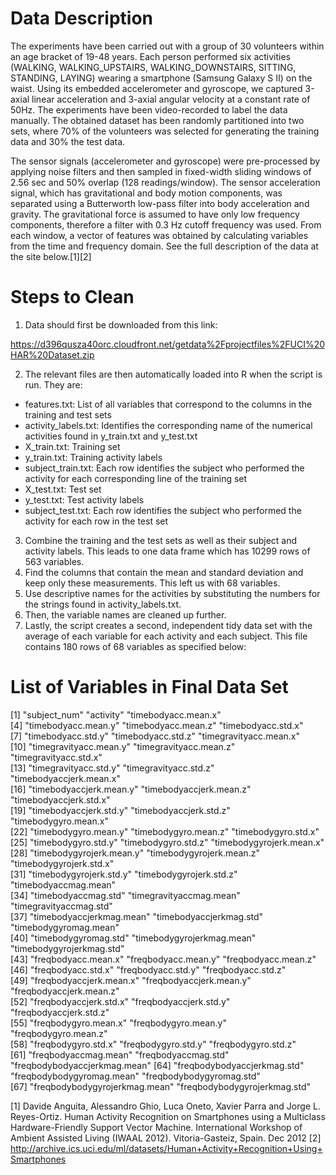# Data Description

The experiments have been carried out with a group of 30 volunteers within an age bracket of 19-48 years. Each person performed six activities (WALKING, WALKING_UPSTAIRS, WALKING_DOWNSTAIRS, SITTING, STANDING, LAYING) wearing a smartphone (Samsung Galaxy S II) on the waist. Using its embedded accelerometer and gyroscope, we captured 3-axial linear acceleration and 3-axial angular velocity at a constant rate of 50Hz. The experiments have been video-recorded to label the data manually. The obtained dataset has been randomly partitioned into two sets, where 70% of the volunteers was selected for generating the training data and 30% the test data. 

The sensor signals (accelerometer and gyroscope) were pre-processed by applying noise filters and then sampled in fixed-width sliding windows of 2.56 sec and 50% overlap (128 readings/window). The sensor acceleration signal, which has gravitational and body motion components, was separated using a Butterworth low-pass filter into body acceleration and gravity. The gravitational force is assumed to have only low frequency components, therefore a filter with 0.3 Hz cutoff frequency was used. From each window, a vector of features was obtained by calculating variables from the time and frequency domain.  See the full description of the data at the site below.[1][2]

# Steps to Clean

1.	Data should first be downloaded from this link:

https://d396qusza40orc.cloudfront.net/getdata%2Fprojectfiles%2FUCI%20HAR%20Dataset.zip

2.	The relevant files are then automatically loaded into R when the script is run.  They are:
*	features.txt: List of all variables that correspond to the columns in the training and test sets
*	activity_labels.txt: Identifies the corresponding name of the numerical activities found in y_train.txt and y_test.txt
*	X_train.txt: Training set
*	y_train.txt: Training activity labels
*	subject_train.txt: Each row identifies the subject who performed the activity for each corresponding line of the training set
*	X_test.txt: Test set
*	y_test.txt: Test activity labels
*	subject_test.txt: Each row identifies the subject who performed the activity for each row in the test set
 
3.	Combine the training and the test sets as well as their subject and activity labels.  This leads to one data frame which has 10299 rows of 563 variables.
4.	Find the columns that contain the mean and standard deviation and keep only these measurements.  This left us with 68 variables.  
5.	Use descriptive names for the activities by substituting the numbers for the strings found in activity_labels.txt. 
6.	Then, the variable names are cleaned up further.
7.	Lastly, the script creates a second, independent tidy data set with the average of each variable for each activity and each subject.  This file contains 180 rows of 68 variables as specified below:
   
# List of Variables in Final Data Set

 [1] "subject_num"                          "activity"                     "timebodyacc.mean.x"          
 [4] "timebodyacc.mean.y"           "timebodyacc.mean.z"           "timebodyacc.std.x"           
 [7] "timebodyacc.std.y"            "timebodyacc.std.z"            "timegravityacc.mean.x"       
[10] "timegravityacc.mean.y"        "timegravityacc.mean.z"        "timegravityacc.std.x"        
[13] "timegravityacc.std.y"         "timegravityacc.std.z"         "timebodyaccjerk.mean.x"      
[16] "timebodyaccjerk.mean.y"       "timebodyaccjerk.mean.z"       "timebodyaccjerk.std.x"       
[19] "timebodyaccjerk.std.y"        "timebodyaccjerk.std.z"        "timebodygyro.mean.x"         
[22] "timebodygyro.mean.y"          "timebodygyro.mean.z"          "timebodygyro.std.x"          
[25] "timebodygyro.std.y"           "timebodygyro.std.z"           "timebodygyrojerk.mean.x"     
[28] "timebodygyrojerk.mean.y"      "timebodygyrojerk.mean.z"      "timebodygyrojerk.std.x"      
[31] "timebodygyrojerk.std.y"       "timebodygyrojerk.std.z"       "timebodyaccmag.mean"         
[34] "timebodyaccmag.std"           "timegravityaccmag.mean"       "timegravityaccmag.std"       
[37] "timebodyaccjerkmag.mean"      "timebodyaccjerkmag.std"       "timebodygyromag.mean"        
[40] "timebodygyromag.std"          "timebodygyrojerkmag.mean"     "timebodygyrojerkmag.std"     
[43] "freqbodyacc.mean.x"           "freqbodyacc.mean.y"           "freqbodyacc.mean.z"          
[46] "freqbodyacc.std.x"            "freqbodyacc.std.y"            "freqbodyacc.std.z"           
[49] "freqbodyaccjerk.mean.x"       "freqbodyaccjerk.mean.y"       "freqbodyaccjerk.mean.z"      
[52] "freqbodyaccjerk.std.x"        "freqbodyaccjerk.std.y"        "freqbodyaccjerk.std.z"       
[55] "freqbodygyro.mean.x"          "freqbodygyro.mean.y"          "freqbodygyro.mean.z"         
[58] "freqbodygyro.std.x"           "freqbodygyro.std.y"           "freqbodygyro.std.z"          
[61] "freqbodyaccmag.mean"          "freqbodyaccmag.std"           "freqbodybodyaccjerkmag.mean" 
[64] "freqbodybodyaccjerkmag.std"   "freqbodybodygyromag.mean"     "freqbodybodygyromag.std"     
[67] "freqbodybodygyrojerkmag.mean" "freqbodybodygyrojerkmag.std"



[1] Davide Anguita, Alessandro Ghio, Luca Oneto, Xavier Parra and Jorge L. Reyes-Ortiz. Human Activity Recognition on Smartphones using a Multiclass Hardware-Friendly Support Vector Machine. International Workshop of Ambient Assisted Living (IWAAL 2012). Vitoria-Gasteiz, Spain. Dec 2012
[2] http://archive.ics.uci.edu/ml/datasets/Human+Activity+Recognition+Using+Smartphones

